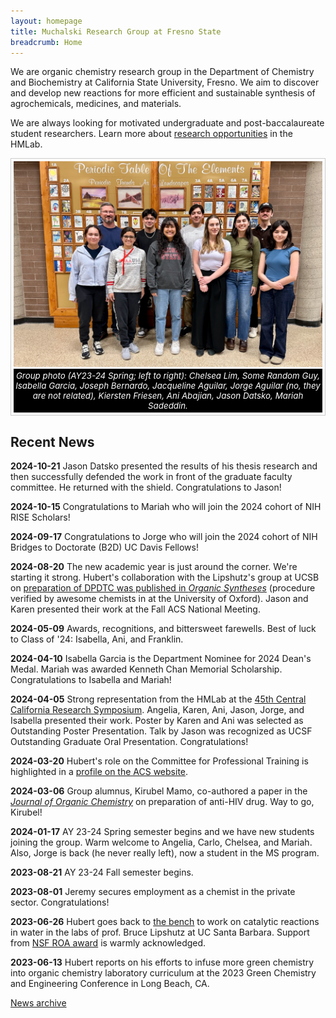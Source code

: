 ```yaml
---
layout: homepage
title: Muchalski Research Group at Fresno State
breadcrumb: Home
---
```

<!-- Be careful. Image extensions are case sensitive and jpg is not the same as jpeg. -->

<style>
figure {
  border: 1px #cccccc solid;
  padding: 4px;
  margin: auto;
}

figcaption {
  background-color: black;
  color: white;
  font-style: italic;
  padding: 3px;
  text-align: center;
  font-size: 10pt;
}
</style>

<p class="lead">We are organic chemistry research group in the Department of Chemistry and Biochemistry at California State University, Fresno. We aim to discover and develop new reactions for more efficient and sustainable synthesis of agrochemicals, medicines, and materials.</p>

<p class="lead">We are always looking for motivated undergraduate and post-baccalaureate student researchers. Learn more about <a href="/research/opportunities/">research opportunities</a> in the HMLab.</p>

<figure>
<img src="/img/hmlab-photo-2024.jpeg" alt="group photo" />
<figcaption>Group photo (AY23-24 Spring; left to right): Chelsea Lim, Some Random Guy, Isabella Garcia, Joseph Bernardo, Jacqueline Aguilar,  Jorge Aguilar (no, they are not related), Kiersten Friesen, Ani Abajian, Jason Datsko, Mariah Sadeddin.</figcaption>
</figure>

## Recent News

<!-- DON'T FORGET TO UPDATE _config.yml and put new date under "Last update" -->

<!-- **2024-12-04** Kiersten Friesen defended her thesis research on the development of one-pot synthesis of benzothiophenes. Congratulations to Kiersten. -->

**2024-10-21** Jason Datsko presented the results of his thesis research and then successfully defended the work in front of the graduate faculty committee. He returned with the shield. Congratulations to Jason!

**2024-10-15** Congratulations to Mariah who will join the 2024 cohort of NIH RISE Scholars!

**2024-09-17** Congratulations to Jorge who will join the 2024 cohort of NIH Bridges to Doctorate (B2D) UC Davis Fellows!

**2024-08-20** The new academic year is just around the corner. We're starting it strong. Hubert's collaboration with the Lipshutz's group at UCSB on [preparation of DPDTC was published in *Organic Syntheses*](http://www.orgsyn.org/demo.aspx?prep=v101p0274) (procedure verified by awesome chemists in at the University of Oxford). Jason and Karen presented their work at the Fall ACS National Meeting.

**2024-05-09** Awards, recognitions, and bittersweet farewells. Best of luck to Class of '24: Isabella, Ani, and Franklin.

**2024-04-10** Isabella Garcia is the Department Nominee for 2024 Dean's Medal. Mariah was awarded Kenneth Chan Memorial Scholarship. Congratulations to Isabella and Mariah!

**2024-04-05** Strong representation from the HMLab at the [45th Central California Research Symposium](https://academics.fresnostate.edu/drgs/grants/students/ccrshome.html). Angelia, Karen, Ani, Jason, Jorge, and Isabella presented their work. Poster by Karen and Ani was selected as Outstanding Poster Presentation. Talk by Jason was recognized as UCSF Outstanding Graduate Oral Presentation. Congratulations! 

**2024-03-20** Hubert's role on the Committee for Professional Training is highlighted in a [profile on the ACS website](https://www.acs.org/education/policies/acs-approval-program/news/cpt-profiles-anna-irwin-muchalski.html).

**2024-03-06** Group alumnus, Kirubel Mamo, co-authored a paper in the [*Journal of Organic Chemistry*](https://doi.org/10.1021/acs.joc.3c02855) on preparation of anti-HIV drug. Way to go, Kirubel!

**2024-01-17** AY 23-24 Spring semester begins and we have new students joining the group. Warm welcome to Angelia, Carlo, Chelsea, and Mariah. Also, Jorge is back (he never really left), now a student in the MS program. 

**2023-08-21** AY 23-24 Fall semester begins. 

**2023-08-01** Jeremy secures employment as a chemist in the private sector. Congratulations!

**2023-06-26** Hubert goes back to [the bench](/img/hubert-rahul.jpeg) to work on catalytic reactions in water in the labs of prof. Bruce Lipshutz at UC Santa Barbara. Support from [NSF ROA award](https://www.nsf.gov/awardsearch/showAward?AWD_ID=2152566&HistoricalAwards=false) is warmly acknowledged. 

**2023-06-13** Hubert reports on his efforts to infuse more green chemistry into organic chemistry laboratory curriculum at the 2023 Green Chemistry and Engineering Conference in Long Beach, CA.

[News archive](/archive)
